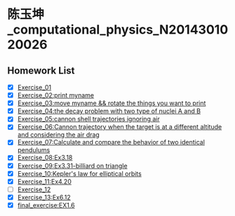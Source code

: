 # 陈玉坤_computational_physics_N2014301020026
Homework List
----
- [x] [Exercise_01](https://github.com/CornChen/computational_physics_N2014301020026.git)<br>
- [x] [Exercise_02:print myname](https://github.com/CornChen/computational_physics_N2014301020026/blob/master/chenyukun.py)<br>
- [x] [Exercise_03:move myname && rotate the things you want to print](https://github.com/CornChen/computational_physics_N2014301020026/blob/master/Let's%20move!.py)<br>
- [x] [Exercise_04:the decay problem with two type of nuclei A and B](https://www.zybuluo.com/CornChen/note/498603)<br>
- [x] [Exercise_05:cannon shell trajectories ignoring air](https://www.zybuluo.com/CornChen/note/534765)<br>
- [x] [Exercise_06:Cannon trajectory when the target is at a different altitude and considering the air drag](https://www.zybuluo.com/CornChen/note/542177)<br>
- [x] [Exercise_07:Calculate and compare the behavior of two identical pendulums](https://www.zybuluo.com/CornChen/note/550251)<br>
- [x] [Exercise_08:Ex3.18](https://www.zybuluo.com/CornChen/note/565842)<br>
- [x] [Exercise_09:Ex3.31-billiard on triangle](https://www.zybuluo.com/CornChen/note/573525)<br>
- [x] [Exercise_10:Kepler's law for elliptical orbits](https://www.zybuluo.com/CornChen/note/581759)<br>
- [x] [Exercise_11:Ex4.20](https://www.zybuluo.com/CornChen/note/590544)<br>
- [ ] [Exercise_12]()<br>
- [x] [Exercise_13:Ex6.12](https://www.zybuluo.com/CornChen/note/605104)<br>
- [x] [final_exercise:EX1.6](https://www.zybuluo.com/CornChen/note/625296)<br>
